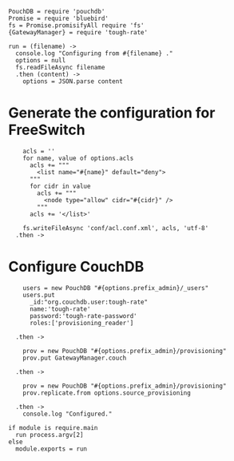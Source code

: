     PouchDB = require 'pouchdb'
    Promise = require 'bluebird'
    fs = Promise.promisifyAll require 'fs'
    {GatewayManager} = require 'tough-rate'

    run = (filename) ->
      console.log "Configuring from #{filename} ."
      options = null
      fs.readFileAsync filename
      .then (content) ->
        options = JSON.parse content

Generate the configuration for FreeSwitch
=========================================

        acls = ''
        for name, value of options.acls
          acls += """
            <list name="#{name}" default="deny">
          """
          for cidr in value
            acls += """
              <node type="allow" cidr="#{cidr}" />
            """
          acls += '</list>'

        fs.writeFileAsync 'conf/acl.conf.xml', acls, 'utf-8'
      .then ->

Configure CouchDB
=================

        users = new PouchDB "#{options.prefix_admin}/_users"
        users.put
          _id:"org.couchdb.user:tough-rate"
          name:'tough-rate'
          password:'tough-rate-password'
          roles:['provisioning_reader']

      .then ->

        prov = new PouchDB "#{options.prefix_admin}/provisioning"
        prov.put GatewayManager.couch

      .then ->

        prov = new PouchDB "#{options.prefix_admin}/provisioning"
        prov.replicate.from options.source_provisioning

      .then ->
        console.log "Configured."

    if module is require.main
      run process.argv[2]
    else
      module.exports = run
